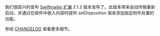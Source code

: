 我们很高兴的宣布 [Swiftmailer 扩展](https://github.com/yiisoft/yii2-swiftmailer) 2.1.2 版本发布了。此版本带来自动传输重新启动，并通过在邮件中嵌入内容时提供 setDisposition 值来添加指定附件处置的功能。

参阅 [CHANGELOG](https://github.com/yiisoft/yii2-swiftmailer/blob/2.1.2/CHANGELOG.md) 查看更多细节。
